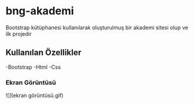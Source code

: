 
<h1>bng-akademi</h1>

Bootstrap kütüphanesi kullanılarak  oluşturulmuş bir akademi sitesi olup ve ilk projedir

<h2>Kullanılan Özellikler</h3>
 -Bootstrap
 -Html
 -Css

 <h3>Ekran Görüntüsü</h3>

 ![](ekran görüntüsü.gif)
 